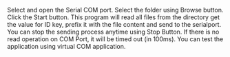 Select and open the Serial COM port.
Select the folder using Browse button.
Click the Start button.
This program will read all files from the directory get the value
for ID key, prefix it with the file content and send to the serialport.
You can stop the sending process anytime using Stop Button.
If there is no read operation on COM Port, it will be timed out (in 100ms).
You can test the application using virtual COM application.
